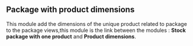 Package with product dimensions
--------------------------------
This module add the dimensions of the unique product related to package to the package views,this module is the link between the modules : __Stock package with one product__ and __Product dimensions__.



